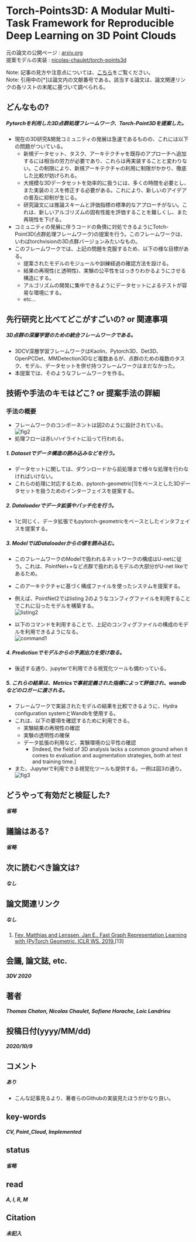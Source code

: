 # Torch-Points3D: A Modular Multi-Task Framework for Reproducible Deep Learning on 3D Point Clouds

元の論文の公開ページ : [arxiv.org](https://arxiv.org/abs/2010.04642)  
提案モデルの実装 : [nicolas-chaulet/torch-points3d](https://github.com/nicolas-chaulet/torch-points3d)  

Note: 記事の見方や注意点については、[こちら](/)をご覧ください。  
Note: 引用中の[*]は論文内の文献番号である。該当する論文は、論文関連リンクの各リストの末尾に基づいて調べられる。

## どんなもの?
##### Pytorchを利用した3D点群処理フレームワーク、Torch-Point3Dを提案した。
- 現在の3D研究&開発コミュニティの発展は急速であるものの、これには以下の問題がついている。
  - 新規データセット、タスク、アーキテクチャを既存のアプローチへ追加するには相当の労力が必要であり、これらは再実装することと変わりない。この制限により、新規アーキテクチャの利用に制限がかかり、徹底した比較が妨げられる。
  - 大規模な3Dデータセットを効率的に扱うには、多くの時間を必要とし、また実装のミスを修正する必要がある。これにより、新しいのアイデアの普及に抑制が生じる。
  - 研究論文には推論スキームと評価指標の標準的なアプローチがない。これは、新しいアルゴリズムの固有性能を評価することを難しくし、また再現性を下げる。
- コミュニティの発展に伴うコードの負債に対処できるようにTotch-Point3D(点群処理フレームワーク)の提案を行う。このフレームワークは、いわばtorchvisionの3D点群バージョンみたいなもの。
- このフレームワークでは、上記の問題を克服するため、以下の様な目標がある。
  - 提案されたモデルのモジュールや訓練経過の確認方法を設ける。
  - 結果の再現性(と透明性)、実験の公平性をはっきりわかるようにさせる構造にする。
  - アルゴリズムの開発に集中できるようにデータセットによるテストが容易な環境にする。
  - etc...


## 先行研究と比べてどこがすごいの? or 関連事項
##### 3D点群の深層学習のための統合フレームワークである。
- 3DCV深層学習フレームワークはKaolin、Pytorch3D、Det3D、OpenPCDet、MMDetection3Dなど複数あるが、点群のための複数のタスク、モデル、データセットを併せ持つフレームワークはまだなかった。
- 本提案では、そのようなフレームワークを作る。

## 技術や手法のキモはどこ? or 提案手法の詳細
### 手法の概要
- フレームワークのコンポーネントは図2のように設計されている。  
  ![fig2](img/TAMMFfRDLo3PC/fig2.png)
- 処理フローは赤いハイライトに沿って行われる。

##### 1. Datasetでデータ構造の読み込みなどを行う。
- データセットに関しては、ダウンロードから前処理まで様々な処理を行わなければいけない。
- これらの処理に対応するため、pytorch-geometric[1]をベースとした3Dデータセットを扱うためのインターフェイスを提案する。

##### 2. Dataloaderでデータ拡張やバッチ化を行う。
- 1と同じく、データ拡張でもpytorch-geometricをベースとしたインタフェイスを提案する。

##### 3. ModelではDataloaderからの値を読み込む。
- このフレームワークのModelで扱われるネットワークの構成はU-netに従う。これは、PointNet++など点群で扱われるモデルの大部分がU-net likeであるため。
- このアーキテクチャに基づく構成ファイルを使ったシステムを提案する。
- 例えば、PointNet2ではlisting 2のようなコンフィグファイルを利用することでこれに沿ったモデルを構築する。  
  ![listing2](img/TAMMFfRDLo3PC/listing2.png)

- 以下のコマンドを利用することで、上記のコンフィグファイルの構成のモデルを利用できるようになる。  
  ![command1](img/TAMMFfRDLo3PC/command1.png)

##### 4. Predictionでモデルからの予測出力を受け取る。
- 後述する通り、jupyterで利用できる視覚化ツールも備わっている。

##### 5. これらの結果は、Metricsで事前定義された指標によって評価され、wandbなどのロガーに渡される。
- フレームワークで実装されたモデルの結果を比較できるように、Hydra configuration systemとWandbを使用する。
- これは、以下の要項を確認するために利用できる。
  - 実験結果の再現性の確認
  - 実験の透明性の確保
  - データ拡張の利用など、実験環境の公平性の確認
    - [Indeed, the field of 3D analysis lacks a common ground when it comes to evaluation and augmentation strategies, both at test and training time.]
- また、Jupyterで利用できる視覚化ツールも提供する。一例は図3の通り。  
  ![fig3](img/TAMMFfRDLo3PC/fig3.png)

## どうやって有効だと検証した?
##### 省略

## 議論はある?
##### 省略

## 次に読むべき論文は?
##### なし

## 論文関連リンク
##### なし
1. [Fey, Matthias and Lenssen, Jan E.. Fast Graph Representation Learning with {PyTorch Geometric. ICLR WS. 2019.](https://github.com/rusty1s/pytorch_geometric)[13]

## 会議, 論文誌, etc.
##### 3DV 2020

## 著者
##### Thomas Chaton, Nicolas Chaulet, Sofiane Horache, Loic Landrieu

## 投稿日付(yyyy/MM/dd)
##### 2020/10/9

## コメント
##### あり
- こんな記事見るより、著者らのGithubの実装見たほうがかなり良い。

## key-words
##### CV, Point_Cloud, Implemented

## status
##### 省略

## read
##### A, I, R, M

## Citation
##### 未記入
